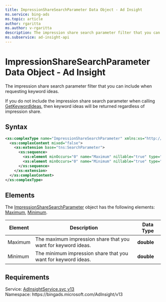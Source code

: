 ```yaml
---
title: ImpressionShareSearchParameter Data Object - Ad Insight
ms.service: bing-ads
ms.topic: article
author: rgaritta
ms.author: v-rgaritta
description: The impression share search parameter filter that you can include when requesting keyword ideas.
ms.subservice: ad-insight-api
---
```

# ImpressionShareSearchParameter Data Object - Ad Insight
The impression share search parameter filter that you can include when requesting keyword ideas.

If you do not include the impression share search parameter when calling [GetKeywordIdeas](getkeywordideas.md), then keyword ideas will be returned regardless of impression share.

## Syntax
```xml
<xs:complexType name="ImpressionShareSearchParameter" xmlns:xs="http://www.w3.org/2001/XMLSchema">
  <xs:complexContent mixed="false">
    <xs:extension base="tns:SearchParameter">
      <xs:sequence>
        <xs:element minOccurs="0" name="Maximum" nillable="true" type="xs:double" />
        <xs:element minOccurs="0" name="Minimum" nillable="true" type="xs:double" />
      </xs:sequence>
    </xs:extension>
  </xs:complexContent>
</xs:complexType>
```

## <a name="elements"></a>Elements

The [ImpressionShareSearchParameter](impressionsharesearchparameter.md) object has the following elements: [Maximum](#maximum), [Minimum](#minimum).

|Element|Description|Data Type|
|-----------|---------------|-------------|
|<a name="maximum"></a>Maximum|The maximum impression share that you want for keyword ideas.|**double**|
|<a name="minimum"></a>Minimum|The minimum impression share that you want for keyword ideas.|**double**|

## Requirements
Service: [AdInsightService.svc v13](https://adinsight.api.bingads.microsoft.com/Api/Advertiser/AdInsight/v13/AdInsightService.svc)  
Namespace: https\://bingads.microsoft.com/AdInsight/v13  

